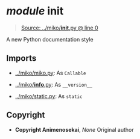 # *module* **__init__**

> [Source: ../miko/__init__.py @ line 0](../miko/__init__.py#L0)

A new Python documentation style

## Imports

- [../miko/miko.py](../miko/miko.py): As `Callable`

- [../miko/__info__.py](../miko/__info__.py): As `__version__`

- [../miko/static.py](../miko/static.py): As `static`

## Copyright

- **Copyright Animenosekai**, *None*
Original author